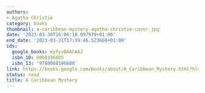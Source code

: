 ```yaml
---
authors:
- Agatha Christie
category: books
thumbnail: a-caribbean-mystery-agatha-christie-cover.jpg
date: '2023-03-30T16:06:18.097979+01:00'
end_date: '2023-03-31T17:39:46.523668+01:00'
ids:
  google_books: myfyvQAACAAJ
  isbn_10: 0008196605
  isbn_13: '9780008196608'
link: https://books.google.com/books/about/A_Caribbean_Mystery.html?hl=&id=myfyvQAACAAJ
status: read
title: A Caribbean Mystery
---
```

